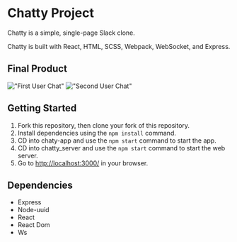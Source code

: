 # Chatty Project

Chatty is a simple, single-page Slack clone.

Chatty is built with React, HTML, SCSS, Webpack, WebSocket, and Express.

## Final Product

!["First User Chat"](https://raw.githubusercontent.com/sevenveils/chatty-app/17f147314c1c3a7ef7c983db4b4e5c891aa6201f/docs/line1.png)
!["Second User Chat"](https://raw.githubusercontent.com/sevenveils/chatty-app/17f147314c1c3a7ef7c983db4b4e5c891aa6201f/docs/line2.png)


## Getting Started

1. Fork this repository, then clone your fork of this repository.
2. Install dependencies using the `npm install` command.
3. CD into chaty-app and use the `npm start` command to start the app.
4. CD into chatty_server and use the `npm start` command to start the web server.
5. Go to <http://localhost:3000/> in your browser.

## Dependencies

- Express
- Node-uuid
- React
- React Dom
- Ws
